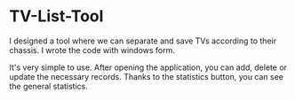 # TV-List-Tool

I designed a tool where we can separate and save TVs according to their chassis.
I wrote the code with windows form.

It's very simple to use.
After opening the application, you can add, delete or update the necessary records.
Thanks to the statistics button, you can see the general statistics.
